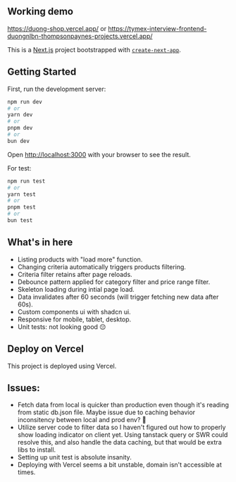 ## Working demo
https://duong-shop.vercel.app/ or https://tymex-interview-frontend-duongnlbn-thompsonpaynes-projects.vercel.app/

This is a [Next.js](https://nextjs.org) project bootstrapped with [`create-next-app`](https://nextjs.org/docs/app/api-reference/cli/create-next-app).


## Getting Started

First, run the development server:

```bash
npm run dev
# or
yarn dev
# or
pnpm dev
# or
bun dev
```

Open [http://localhost:3000](http://localhost:3000) with your browser to see the result.

For test:
```bash
npm run test
# or
yarn test
# or
pnpm test
# or
bun test
```

## What's in here
- Listing products with "load more" function.
- Changing criteria automatically triggers products filtering.
- Criteria filter retains after page reloads.
- Debounce pattern applied for category filter and price range filter.
- Skeleton loading during intial page load.
- Data invalidates after 60 seconds (will trigger fetching new data after 60s).
- Custom components ui with shadcn ui.
- Responsive for mobile, tablet, desktop.
- Unit tests: not looking good 😔

## Deploy on Vercel
This project is deployed using Vercel.

## Issues:
- Fetch data from local is quicker than production even though it's reading from static db.json file. Maybe issue due to caching behavior inconsitency between local and prod env? 🤔
- Utilize server code to filter data so I haven't figured out how to properly show loading indicator on client yet. Using tanstack query or SWR could resolve this, and also handle the data caching, but that would be extra libs to install.
- Setting up unit test is absolute insanity.
- Deploying with Vercel seems a bit unstable, domain isn't accessible at times.

